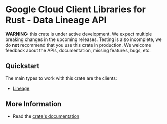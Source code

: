 # Google Cloud Client Libraries for Rust - Data Lineage API

<!-- Code generated by sidekick. DO NOT EDIT. -->

**WARNING:** this crate is under active development. We expect multiple breaking
changes in the upcoming releases. Testing is also incomplete, we do **not**
recommend that you use this crate in production. We welcome feedback about the
APIs, documentation, missing features, bugs, etc.

## Quickstart

The main types to work with this crate are the clients:

* [Lineage]

## More Information

* Read the [crate's documentation](https://docs.rs/google-cloud-datacatalog-lineage-v1/latest/google-cloud-datacatalog-lineage-v1)

[Lineage]: https://docs.rs/google-cloud-datacatalog-lineage-v1/latest/google_cloud_datacatalog_lineage_v1/client/struct.Lineage.html
